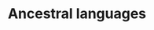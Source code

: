 ---
title: Ancestral languages
longTitle: 'Ancestral languages'
tags:
- gccommon
usedFor:
- "[[Heritage languages]]"
---